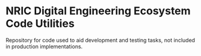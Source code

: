 # NRIC Digital Engineering Ecosystem Code Utilities

Repository for code used to aid development and testing tasks, not included in production implementations.
